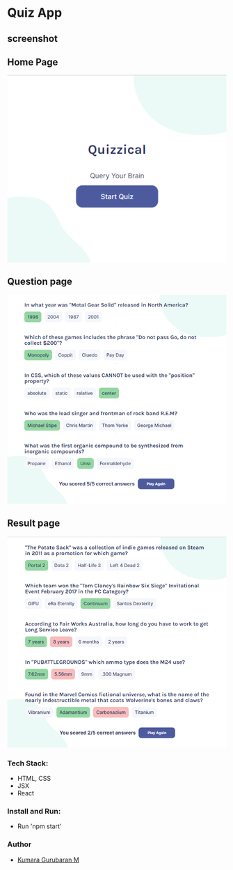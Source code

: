 # Quiz App

## screenshot

## Home Page

![Screenshot](./quizzical.png)

## Question page

![Screenshot](./quizzical-answered.png)

## Result page

![Screenshot](./quizzical-incorrect-answers.png)

### Tech Stack:

- HTML, CSS
- JSX
- React

### Install and Run:

- Run 'npm start'

### Author

- [Kumara Gurubaran M](https://github.com/Kumara-Gurubaran-M)
